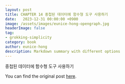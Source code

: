 ```yaml
---
layout: post
title: CHAPTER 14 중첩된 데이터에 함수형 도구 사용하기
date:   2023-12-31 00:00:00 +0900
image: /assets/images/eunice-hong-opengraph.jpg
headerImage: false
tag:
- grokking-simplicity
category: book
author: eunice-hong
description: Markdown summary with different options
---
```


중첩된 데이터에 함수형 도구 사용하기

You can find the original post [here](https://livebook.manning.com/book/grokking-simplicity/chapter-14/).
